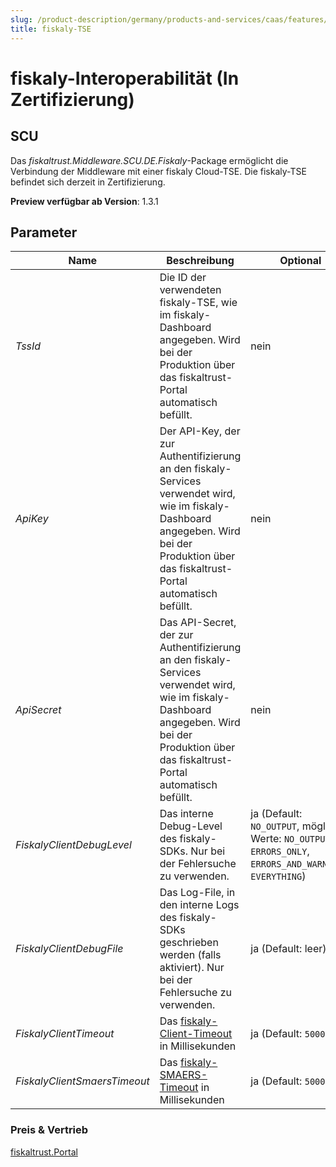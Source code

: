 ```yaml
---
slug: /product-description/germany/products-and-services/caas/features/basics/tse/fiskaly
title: fiskaly-TSE
---
```


# fiskaly-Interoperabilität (In Zertifizierung)

## SCU

Das _fiskaltrust.Middleware.SCU.DE.Fiskaly_-Package ermöglicht die Verbindung der Middleware mit einer fiskaly Cloud-TSE. Die fiskaly-TSE befindet sich derzeit in Zertifizierung.

**Preview verfügbar ab Version**: 1.3.1

## Parameter

| Name | Beschreibung | Optional |
| ---- | ------------ |--------- |
| _TssId_ | Die ID der verwendeten fiskaly-TSE, wie im fiskaly-Dashboard angegeben. Wird bei der Produktion über das fiskaltrust-Portal automatisch befüllt. | nein |
| _ApiKey_ | Der API-Key, der zur Authentifizierung an den fiskaly-Services verwendet wird, wie im fiskaly-Dashboard angegeben. Wird bei der Produktion über das fiskaltrust-Portal automatisch befüllt. | nein |
| _ApiSecret_ | Das API-Secret, der zur Authentifizierung an den fiskaly-Services verwendet wird, wie im fiskaly-Dashboard angegeben. Wird bei der Produktion über das fiskaltrust-Portal automatisch befüllt. | nein |
| _FiskalyClientDebugLevel_ | Das interne Debug-Level des fiskaly-SDKs. Nur bei der Fehlersuche zu verwenden. | ja (Default: `NO_OUTPUT`, mögliche Werte: `NO_OUTPUT`, `ERRORS_ONLY`, `ERRORS_AND_WARNINGS`, `EVERYTHING`) |
| _FiskalyClientDebugFile_ | Das Log-File, in den interne Logs des fiskaly-SDKs geschrieben werden (falls aktiviert). Nur bei der Fehlersuche zu verwenden. | ja (Default: leer) |
| _FiskalyClientTimeout_ | Das [fiskaly-Client-Timeout](https://developer.fiskaly.com/en/docs/client-documentation/#configuration) in Millisekunden | ja (Default: `50000`) |
| _FiskalyClientSmaersTimeout_ | Das [fiskaly-SMAERS-Timeout](https://developer.fiskaly.com/en/docs/client-documentation/#configuration) in Millisekunden | ja (Default: `50000`) |

### Preis & Vertrieb

[fiskaltrust.Portal](https://portal.fiskaltrust.de)

